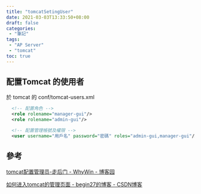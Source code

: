 ```yaml
---
title: "tomcatSetingUser"
date: 2021-03-03T13:33:50+08:00
draft: false    
categories:
 - "筆記"
tags:
 - "AP Server"
 - "tomcat"
toc: true
---
```


## 配置Tomcat 的使用者

<!--more-->

於 tomcat 的 conf/tomcat-users.xml

```xml
  <!-- 配置角色 -->
  <role rolename="manager-gui"/>
  <role rolename="admin-gui"/>

  <!-- 配置管理帳號及權限 -->
  <user username="用戶名" password="密碼" roles="admin-gui,manager-gui"/>

```

## 參考

[tomcat配置管理员-走后门 - WhyWin - 博客园](https://www.cnblogs.com/0201zcr/p/6668010.html)

[如何进入tomcat的管理页面 - begin27的博客 - CSDN博客](https://blog.csdn.net/begin27/article/details/50966261)
